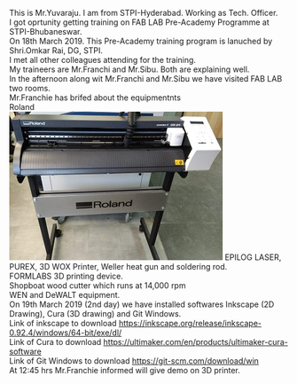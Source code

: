 This is Mr.Yuvaraju. I am from STPI-Hyderabad. Working as Tech. Officer.<br>
I got oprtunity getting training on FAB LAB Pre-Academy Programme at STPI-Bhubaneswar.<br>
On 18th March 2019. This Pre-Academy training program is lanuched by Shri.Omkar Rai, DG, STPI.<br>
I met all other colleagues attending for the training.<br>
My traineers are Mr.Franchi and Mr.Sibu. Both are explaining well.<br>
In the afternoon along wit Mr.Franchi and Mr.Sibu we have visited FAB LAB two rooms.<br>
Mr.Franchie has brifed about the equipmentnts <br>
Roland <br>
![Roland Cutting Plotter Image](img/rolandcuttingplotter.jpg)
EPILOG LASER, PUREX, 3D WOX Printer, Weller heat gun and soldering rod.<br>
FORMLABS 3D printing device.<br>
Shopboat wood cutter which runs at 14,000 rpm<br>
WEN and DeWALT equipment.<br>
On 19th March 2019 (2nd day) we have installed softwares Inkscape (2D Drawing), Cura (3D drawing) and Git Windows.<br>
Link of inkscape to download https://inkscape.org/release/inkscape-0.92.4/windows/64-bit/exe/dl/ <br>
Link of Cura to download https://ultimaker.com/en/products/ultimaker-cura-software <br>
Link of Git Windows to download https://git-scm.com/download/win <br>
At 12:45 hrs Mr.Franchie informed will give demo on 3D printer.
